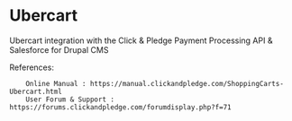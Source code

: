 Ubercart
======
Ubercart integration with the Click & Pledge Payment Processing API & Salesforce for Drupal CMS

References:

        Online Manual : https://manual.clickandpledge.com/ShoppingCarts-Ubercart.html
        User Forum & Support : https://forums.clickandpledge.com/forumdisplay.php?f=71
